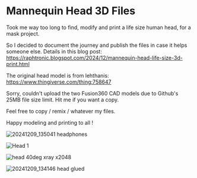 # Mannequin Head 3D Files

Took me way too long to find, modify and print a life size human head, for a mask project.

So I decided to document the journey and publish the files in case it helps someone else. Details in this blog post: https://raphtronic.blogspot.com/2024/12/mannequin-head-life-size-3d-print.html

The original head model is from lehthanis: https://www.thingiverse.com/thing:758647

Sorry, couldn't upload the two Fusion360 CAD models due to Github's 25MB file size limit. Hit me if you want a copy.

Feel free to copy / remix / whatever my files.

Happy modeling and printing to all !

![20241209_135041 headphones](https://github.com/user-attachments/assets/8b7c2c19-430f-443d-8721-23e955631be1)

![Head 1](https://github.com/user-attachments/assets/8fef1839-8133-4017-b310-71176491fe55)

![head 40deg xray x2048](https://github.com/user-attachments/assets/7b9e7951-85ef-4bf3-a7ee-b9f227d7a47e)

![20241209_134146 head glued](https://github.com/user-attachments/assets/71db2419-7549-4d05-8212-3c75649d479b)
